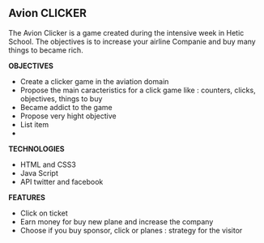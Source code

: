 

## **Avion CLICKER**

The Avion Clicker is a game created during the intensive week in Hetic School.
The objectives is to increase your airline Companie and buy many things to became rich.

**OBJECTIVES**
- Create a clicker game in the aviation domain
- Propose the main caracteristics for a click game like : counters, clicks, objectives, things to buy
- Became addict to the game
- Propose very hight objective
- List item
-
**TECHNOLOGIES**
- HTML and CSS3
- Java Script
- API twitter and  facebook

**FEATURES**
- Click on ticket
- Earn money for buy new plane and increase the company
- Choose if you buy sponsor, click or planes : strategy for the visitor
